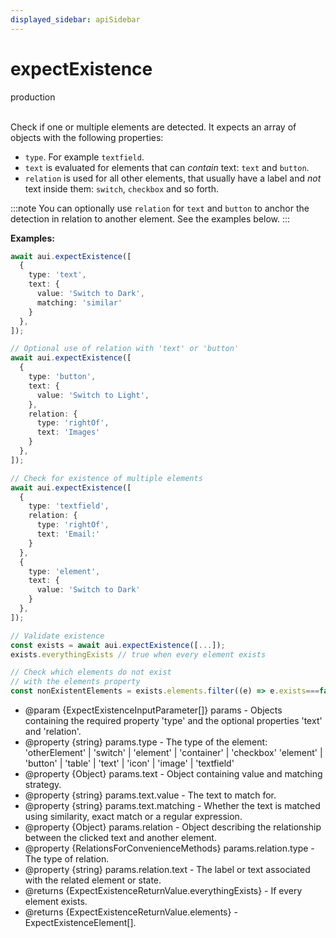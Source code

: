 ```yaml
---
displayed_sidebar: apiSidebar
---
```


# expectExistence
<span class="theme-doc-version-badge badge badge--secondary">production</span><br/><br/>

Check if one or multiple elements are detected. It expects an array of objects with the following properties:

- `type`. For example `textfield`.
- `text` is evaluated for elements that can *contain* text: `text` and `button`.
- `relation` is used for all other elements, that usually have a label and _not_ text inside them: `switch`, `checkbox` and so forth.

:::note
You can optionally use `relation` for `text` and `button` to anchor the detection in relation to another element. See the examples below.
:::

**Examples:** 
```typescript
await aui.expectExistence([
  {
    type: 'text',
    text: {
      value: 'Switch to Dark',
      matching: 'similar'
    }
  },
]);

// Optional use of relation with 'text' or 'button'
await aui.expectExistence([
  {
    type: 'button',
    text: {
      value: 'Switch to Light',
    },
    relation: {
      type: 'rightOf',
      text: 'Images'
    }
  },
]);

// Check for existence of multiple elements
await aui.expectExistence([
  {
    type: 'textfield',
    relation: {
      type: 'rightOf',
      text: 'Email:'
    }
  },
  {
    type: 'element',
    text: {
      value: 'Switch to Dark'
    }
  },
]);

// Validate existence
const exists = await aui.expectExistence([...]);
exists.everythingExists // true when every element exists

// Check which elements do not exist
// with the elements property
const nonExistentElements = exists.elements.filter((e) => e.exists===false)
```

   * @param \{ExpectExistenceInputParameter[]} params - Objects containing the required property 'type' and the optional properties 'text' and 'relation'.
   * @property \{string} params.type - The type of the element: 'otherElement' | 'switch' | 'element' | 'container' | 'checkbox' 'element' | 'button' | 'table' | 'text' | 'icon' | 'image' | 'textfield'
   * @property \{Object} params.text - Object containing value and matching strategy.
   * @property \{string} params.text.value - The text to match for.
   * @property \{string} params.text.matching - Whether the text is matched using similarity, exact match or a regular expression.
   * @property \{Object} params.relation - Object describing the relationship between the clicked text and another element.
   * @property \{RelationsForConvenienceMethods} params.relation.type - The type of relation.
   * @property \{string} params.relation.text - The label or text associated with the related element or state.
   * @returns \{ExpectExistenceReturnValue.everythingExists} - If every element exists.
   * @returns \{ExpectExistenceReturnValue.elements} - ExpectExistenceElement[].